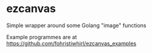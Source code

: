 # ezcanvas
Simple wrapper around some Golang "image" functions

Example programmes are at https://github.com/fohristiwhirl/ezcanvas_examples
